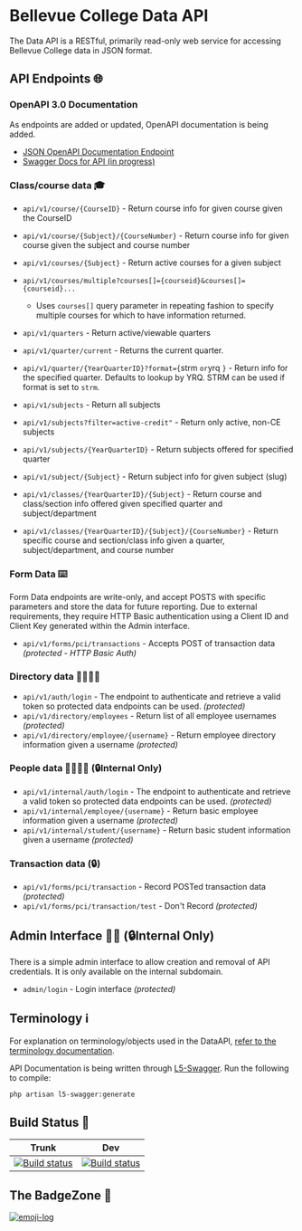 # Bellevue College Data API

The Data API is a RESTful, primarily read-only web service for accessing Bellevue College data in JSON format.

## API Endpoints 🌐

### OpenAPI 3.0 Documentation

As endpoints are added or updated, OpenAPI documentation is being added.

- [JSON OpenAPI Documentation Endpoint](https://www2.bellevuecollege.edu/data/api/v1/docs/)
- [Swagger Docs for API (in progress)](https://www2.bellevuecollege.edu/data/documentation/)

### Class/course data 🎓

- `api/v1/course/{CourseID}` - Return course info for given course given the CourseID
- `api/v1/course/{Subject}/{CourseNumber}` - Return course info for given course given the subject and course number
- `api/v1/courses/{Subject}` - Return active courses for a given subject
- `api/v1/courses/multiple?courses[]={courseid}&courses[]={courseid}...`

  - Uses `courses[]` query parameter in repeating fashion to specify multiple courses for which to have information returned.
- `api/v1/quarters` - Return active/viewable quarters
- `api/v1/quarter/current` - Returns the current quarter.
- `api/v1/quarter/{YearQuarterID}?format={`strm `or`yrq `}` - Return info for the specified quarter. Defaults to lookup by YRQ. STRM can be used if format is set to `strm`.
- `api/v1/subjects` - Return all subjects
- `api/v1/subjects?filter=active-credit"` - Return only active, non-CE subjects
- `api/v1/subjects/{YearQuarterID}` - Return subjects offered for specified quarter
- `api/v1/subject/{Subject}` - Return subject info for given subject (slug)
- `api/v1/classes/{YearQuarterID}/{Subject}` - Return course and class/section info offered given specified quarter and subject/department
- `api/v1/classes/{YearQuarterID}/{Subject}/{CourseNumber}` - Return specific course and section/class info given a quarter, subject/department, and course number

### Form Data ⌨️

Form Data endpoints are write-only, and accept POSTS with specific parameters and store the data for future reporting. Due to external requirements, they require HTTP Basic authentication using a Client ID and Client Key generated within the Admin interface.

- `api/v1/forms/pci/transactions` - Accepts POST of transaction data _(protected - HTTP Basic Auth)_

### Directory data 👩‍🎓👨‍🎓

- `api/v1/auth/login` - The endpoint to authenticate and retrieve a valid token so protected data endpoints can be used. _(protected)_
- `api/v1/directory/employees` - Return list of all employee usernames _(protected)_
- `api/v1/directory/employee/{username}` - Return employee directory information given a username _(protected)_

### People data 👩‍🎓👨‍🎓 (🔒Internal Only)

- `api/v1/internal/auth/login` - The endpoint to authenticate and retrieve a valid token so protected data endpoints can be used. _(protected)_
- `api/v1/internal/employee/{username}` - Return basic employee information given a username _(protected)_
- `api/v1/internal/student/{username}` - Return basic student information given a username _(protected)_

### Transaction data (🔒)

- `api/v1/forms/pci/transaction` - Record POSTed transaction data _(protected)_
- `api/v1/forms/pci/transaction/test` - Don't Record *(protected)*

## Admin Interface 👩‍💻 (🔒Internal Only)

There is a simple admin interface to allow creation and removal of API credentials.
It is only available on the internal subdomain.

* `admin/login` - Login interface _(protected)_

## Terminology ℹ️

For explanation on terminology/objects used in the DataAPI, [refer to the terminology documentation](terminology.md).

API Documentation is being written through [L5-Swagger](https://github.com/DarkaOnLine/L5-Swagger). Run the following to compile:

```bash
php artisan l5-swagger:generate 
```

## Build Status 🚀

| Trunk                                                                                                                                                                     | Dev                                                                                                                                                                    |
| ------------------------------------------------------------------------------------------------------------------------------------------------------------------------- | ---------------------------------------------------------------------------------------------------------------------------------------------------------------------- |
| [![Build status](https://dev.azure.com/bcintegration/data-api/_apis/build/status/data-api-master)](https://dev.azure.com/bcintegration/data-api/_build/latest?definitionId=20) | [![Build status](https://dev.azure.com/bcintegration/data-api/_apis/build/status/data-api-dev)](https://dev.azure.com/bcintegration/data-api/_build/latest?definitionId=19) |

## The BadgeZone 💫

[![emoji-log](https://cdn.rawgit.com/ahmadawais/stuff/ca97874/emoji-log/flat-round.svg)](https://github.com/ahmadawais/Emoji-Log/)
